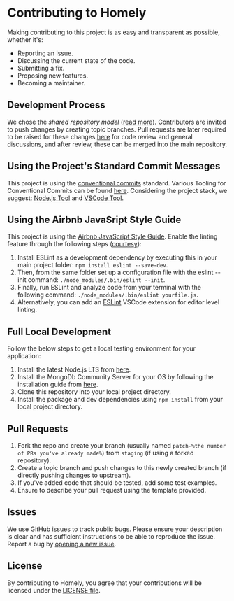 # Contributing to Homely
Making contributing to this project is as easy and transparent as possible, whether it's:
- Reporting an issue.
- Discussing the current state of the code.
- Submitting a fix.
- Proposing new features.
- Becoming a maintainer.


## Development Process
We chose the *shared repository model* ([read more](https://docs.github.com/en/github/collaborating-with-issues-and-pull-requests/about-collaborative-development-models)). Contributors are invited to push changes by creating topic branches. Pull requests are later required to be raised for these changes <a href="https://github.com/dhruvshettty/homely-surveillance/pulls">here</a> for code review and general discussions, and after review, these can be merged into the main repository.


## Using the Project's Standard Commit Messages
This project is using the [conventional commits](https://www.conventionalcommits.org/en/v1.0.0/) standard. Various Tooling for Conventional Commits can be found <a href="https://www.conventionalcommits.org/en/v1.0.0/#tooling-for-conventional-commits">here</a>. Considering the project stack, we suggest: [Node.js Tool](https://github.com/commitizen/cz-cli) and [VSCode Tool](https://marketplace.visualstudio.com/items?itemName=vivaxy.vscode-conventional-commits). 


## Using the Airbnb JavaSript Style Guide
This project is using the [Airbnb JavaScript Style Guide](https://github.com/airbnb/javascript). Enable the linting feature through the following steps ([courtesy](https://www.notion.so/ESLint-Pluggable-JavaScript-linter-325d79bd7ef34f0a8916a22727fa2491)):
1. Install ESLint as a development dependency by executing this in your main project folder: `npm install eslint --save-dev`.
2. Then, from the same folder set up a configuration file with the eslint --init command: `./node_modules/.bin/eslint --init`.
3. Finally, run ESLint and analyze code from your terminal with the following command: `./node_modules/.bin/eslint yourfile.js`.
4. Alternatively, you can add an [ESLint](https://marketplace.visualstudio.com/items?itemName=dbaeumer.vscode-eslint) VSCode extension for editor level linting.


## Full Local Development
Follow the below steps to get a local testing environment for your application:
1. Install the latest Node.js LTS from [here](https://nodejs.org/en/download/).
2. Install the MongoDb Community Server for your OS by following the installation guide from [here](https://docs.mongodb.com/manual/installation/).
3. Clone this repository into your local project directory.
4. Install the package and dev dependencies using `npm install` from your local project directory.


## Pull Requests
1. Fork the repo and create your branch (usually named `patch-%the number of PRs you've already made%`) from `staging` (if using a forked repository).
2. Create a topic branch and push changes to this newly created branch (if directly pushing changes to upstream).
2. If you've added code that should be tested, add some test examples.
3. Ensure to describe your pull request using the template provided.

## Issues
We use GitHub issues to track public bugs. Please ensure your description is clear and has sufficient instructions to be able to reproduce the issue. Report a bug by <a href="https://github.com/dhruvshettty/homely-surveillance/issues">opening a new issue</a>.

## License
By contributing to Homely, you agree that your contributions will be licensed under the [LICENSE file](LICENSE).
